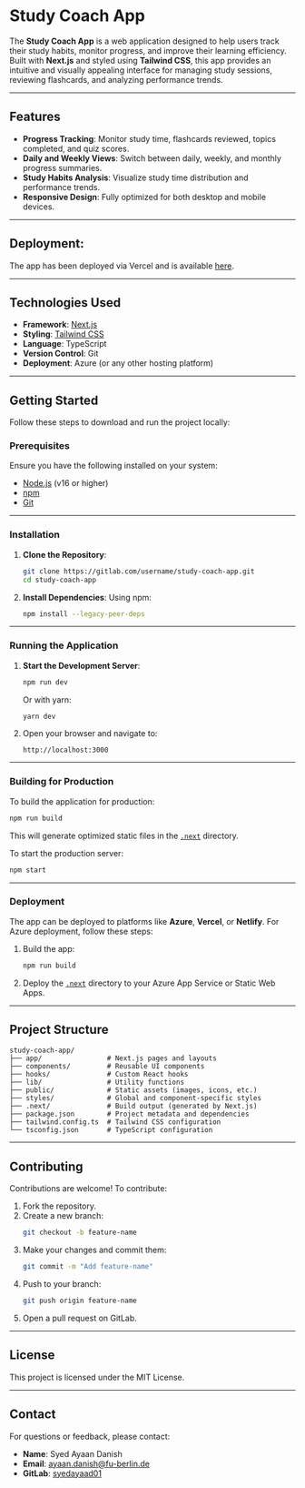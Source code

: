 # Study Coach App

The **Study Coach App** is a web application designed to help users track their study habits, monitor progress, and improve their learning efficiency. Built with **Next.js** and styled using **Tailwind CSS**, this app provides an intuitive and visually appealing interface for managing study sessions, reviewing flashcards, and analyzing performance trends.

---

## Features

- **Progress Tracking**: Monitor study time, flashcards reviewed, topics completed, and quiz scores.
- **Daily and Weekly Views**: Switch between daily, weekly, and monthly progress summaries.
- **Study Habits Analysis**: Visualize study time distribution and performance trends.
- **Responsive Design**: Fully optimized for both desktop and mobile devices.

---

## Deployment:
The app has been deployed via Vercel and is available [here](https://llm-study-coach.vercel.app/).

---

## Technologies Used

- **Framework**: [Next.js](https://nextjs.org/)
- **Styling**: [Tailwind CSS](https://tailwindcss.com/)
- **Language**: TypeScript
- **Version Control**: Git
- **Deployment**: Azure (or any other hosting platform)

---

## Getting Started

Follow these steps to download and run the project locally:

### Prerequisites

Ensure you have the following installed on your system:

- [Node.js](https://nodejs.org/) (v16 or higher)
- [npm](https://www.npmjs.com/)
- [Git](https://git-scm.com/)

---

### Installation

1. **Clone the Repository**:
   ```bash
   git clone https://gitlab.com/username/study-coach-app.git
   cd study-coach-app
   ```

2. **Install Dependencies**:
   Using npm:
   ```bash
   npm install --legacy-peer-deps
   ```

---

### Running the Application

1. **Start the Development Server**:
   ```bash
   npm run dev
   ```
   Or with yarn:
   ```bash
   yarn dev
   ```

2. Open your browser and navigate to:
   ```
   http://localhost:3000
   ```

---

### Building for Production

To build the application for production:

```bash
npm run build
```

This will generate optimized static files in the [`.next`](.next ) directory.

To start the production server:

```bash
npm start
```

---

### Deployment

The app can be deployed to platforms like **Azure**, **Vercel**, or **Netlify**. For Azure deployment, follow these steps:

1. Build the app:
   ```bash
   npm run build
   ```

2. Deploy the [`.next`](.next ) directory to your Azure App Service or Static Web Apps.

---

## Project Structure

```plaintext
study-coach-app/
├── app/                # Next.js pages and layouts
├── components/         # Reusable UI components
├── hooks/              # Custom React hooks
├── lib/                # Utility functions
├── public/             # Static assets (images, icons, etc.)
├── styles/             # Global and component-specific styles
├── .next/              # Build output (generated by Next.js)
├── package.json        # Project metadata and dependencies
├── tailwind.config.ts  # Tailwind CSS configuration
└── tsconfig.json       # TypeScript configuration
```

---

## Contributing

Contributions are welcome! To contribute:

1. Fork the repository.
2. Create a new branch:
   ```bash
   git checkout -b feature-name
   ```
3. Make your changes and commit them:
   ```bash
   git commit -m "Add feature-name"
   ```
4. Push to your branch:
   ```bash
   git push origin feature-name
   ```
5. Open a pull request on GitLab.

---

## License

This project is licensed under the MIT License.

---

## Contact

For questions or feedback, please contact:

- **Name**: Syed Ayaan Danish
- **Email**: [ayaan.danish@fu-berlin.de](mailto:ayaan.danish@fu-berlin.de)
- **GitLab**: [syedayaad01](https://git.imp.fu-berlin.de/syedayaad01)
